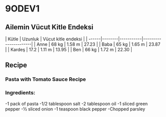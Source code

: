 # 9ODEV1

## Ailemin Vücut Kitle Endeksi

|  Kütle |  Uzunluk  | Vücut kitle endeksi |
| ------|--------|-----------|----------------------|
| Anne |  68 kg |  1.58 m |  27.23 |
| Baba |  65 kg |  1.65 m |  23.87 |
| Kardeş  | 17.2 | 1.11 m | 13.95 |
| Ben | 66 kg | 1.72 m | 22.30 |

## Recipe

### Pasta with Tomato Sauce Recipe

### Ingredients: 

-1 pack of pasta
-1/2 tablespoon salt
-2 tablespoon oil
-1 sliced  green pepper
-½ sliced onion
-1 teaspoon black pepper
-Chopped parsley
